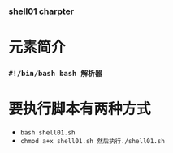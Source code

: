 ### shell01 charpter
# 元素简介
### `#!/bin/bash bash 解析器`

# 要执行脚本有两种方式
* `bash shell01.sh`
* `chmod a+x shell01.sh 然后执行./shell01.sh`
